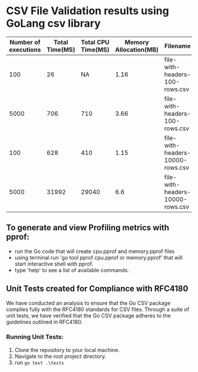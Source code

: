 # CSV File Validation results using GoLang csv library

| **Number of executions** | **Total Time(MS)** | **Total CPU Time(MS)** |**Memory Allocation(MB)**|**Filename**|
| --------------- | --------------- | --------------- |--------------- | --------------- | 
| 100 |26|NA|1.16|file-with-headers-100-rows.csv|
| 5000|706|710|3.66|file-with-headers-100-rows.csv|
| 100 |628|410|1.15|file-with-headers-10000-rows.csv|
| 5000|31992|29040|6.6|file-with-headers-10000-rows.csv|


## To generate and view Profiling metrics with pprof:
- run the Go code that will create cpu.pprof and memory.pprof files
- using terminal run 'go tool pprof cpu.pprof or memory.pprof' that will start interactive shell with pprof.
- type 'help' to see a list of available commands.

## Unit Tests created for Compliance with RFC4180
We have conducted an analysis to ensure that the Go CSV package complies fully with the RFC4180 standards for CSV files. Through a suite of unit tests, we have verified that the Go CSV package adheres to the guidelines outlined in RFC4180.
 

### Running Unit Tests:
1. Clone the repository to your local machine.
2. Navigate to the root project directory.
3. run `go test .\tests`

